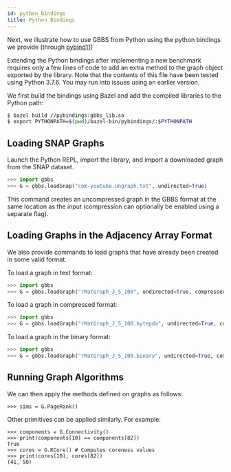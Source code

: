 ```yaml
---
id: python_bindings
title: Python Bindings
---
```


Next, we illustrate how to use GBBS from Python using the python
bindings we provide (through [pybind11](https://pybind11.readthedocs.io/en/stable/))

Extending the Python bindings after implementing a new benchmark
requires only a few lines of code to add an extra method to the graph
object exported by the library.
Note that the contents of this file have been tested using Python
3.7.6. You may run into issues using an earlier version.

We first build the bindings using Bazel and add the compiled libraries
to the Python path:
``` sh
$ bazel build //pybindings:gbbs_lib.so
$ export PYTHONPATH=$(pwd)/bazel-bin/pybindings/:$PYTHONPATH
```

## Loading SNAP Graphs

Launch the Python REPL, import the library, and import a downloaded
graph from the SNAP dataset.

``` python
>>> import gbbs
>>> G = gbbs.loadSnap("com-youtube.ungraph.txt", undirected=True)
```

This command creates an uncompressed graph in the GBBS format at the
same location as the input (compression can optionally be enabled
using a separate flag).


## Loading Graphs in the Adjacency Array Format

We also provide commands to load graphs that have already been created
in some valid format.

To load a graph in text format:

``` python
>>> import gbbs
>>> G = gbbs.loadGraph("rMatGraph_J_5_100", undirected=True, compressed=False, binary=True)
```

To load a graph in compressed format:

``` python
>>> import gbbs
>>> G = gbbs.loadGraph("rMatGraph_J_5_100.bytepda", undirected=True, compressed=True, binary=False)
```

To load a graph in the binary format:

``` python
>>> import gbbs
>>> G = gbbs.loadGraph("rMatGraph_J_5_100.binary", undirected=True, compressed=False, binary=True)
```

## Running Graph Algorithms

We can then apply the methods defined on graphs as follows:
```
>>> sims = G.PageRank()
```

Other primitives can be applied similarly. For example:
```
>>> components = G.Connectivity()
>>> print(components[10] == components[82])
True
>>> cores = G.KCore() # Computes coreness values
>>> print(cores[10], cores[82])
(41, 50)
```

